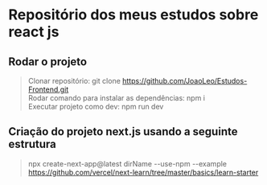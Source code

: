 # Repositório dos meus estudos sobre react js

## Rodar o projeto 
> Clonar repositório: git clone https://github.com/JoaoLeo/Estudos-Frontend.git <br>
> Rodar comando para instalar as dependências: npm i <br>
> Executar projeto como dev: npm run dev

## Criação do projeto next.js usando a seguinte estrutura
> npx create-next-app@latest dirName --use-npm --example https://github.com/vercel/next-learn/tree/master/basics/learn-starter
